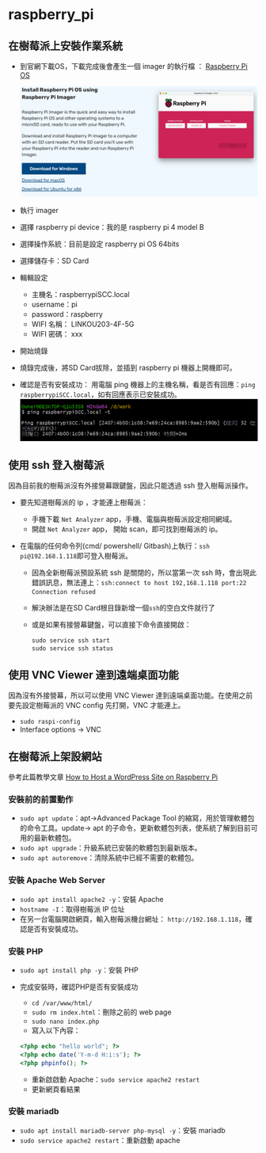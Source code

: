 # raspberry_pi

## 在樹莓派上安裝作業系統

- 到官網下載OS，下載完成後會產生一個 imager 的執行檔 ： [Raspberry Pi OS](https://www.raspberrypi.com/software/)

  ![alt text](image.png)

- 執行 imager
- 選擇 raspberry pi device：我的是 raspberry pi 4 model B
- 選擇操作系統：目前是設定 raspberry pi OS 64bits
- 選擇儲存卡：SD Card
- 輯輯設定
  - 主機名：raspberrypiSCC.local
  - username：pi
  - password：raspberry
  - WIFI 名稱： LINKOU203-4F-5G
  - WIFI 密碼： xxx
- 開始燒錄
- 燒錄完成後，將SD Card拔除，並插到 raspberry pi 機器上開機即可。
- 確認是否有安裝成功：
  用電腦 ping 機器上的主機名稱，看是否有回應：`ping raspberrypiSCC.local`，如有回應表示已安裝成功。
![alt text](image-1.png)

## 使用 ssh 登入樹莓派

因為目前我的樹莓派沒有外接營幕跟鍵盤，因此只能透過 ssh 登入樹莓派操作。

- 要先知道樹莓派的 ip ，才能連上樹莓派：
  - 手機下載 `Net Analyzer` app，手機、電腦與樹莓派設定相同網域。
  - 開啟 `Net Analyzer` app， 開始 scan，即可找到樹莓派的 ip。

- 在電腦的任何命令列(cmd/ powershell/ Gitbash)上執行：`ssh pi@192.168.1.118`即可登入樹莓派。
  - 因為全新樹莓派預設系統 ssh 是關閉的，所以當第一次 ssh 時，會出現此錯誤訊息，無法連上：`ssh:connect to host 192,168.1.118 port:22 Connection refused`
  - 解決辦法是在SD Card根目錄新增一個`ssh`的空白文件就行了
  - 或是如果有接營幕鍵盤，可以直接下命令直接開啟：
  
    ```linux
    sudo service ssh start
    sudo service ssh status
    ```

## 使用 VNC Viewer 達到遠端桌面功能

因為沒有外接營幕，所以可以使用 VNC Viewer 達到遠端桌面功能。在使用之前要先設定樹莓派的 VNC config 先打開，VNC 才能連上。

- `sudo raspi-config`
- Interface options -> VNC

## 在樹莓派上架設網站

參考此篇教學文章 [How to Host a WordPress Site on Raspberry Pi](https://www.makeuseof.com/tag/host-wordpress-raspberry-pi/)

### 安裝前的前置動作

- `sudo apt update`：apt->Advanced Package Tool 的縮寫，用於管理軟體包的命令工具。update-> apt 的子命令，更新軟體包列表，使系統了解到目前可用的最新軟體包。
- `sudo apt upgrade`：升級系統已安裝的軟體包到最新版本。
- `sudo apt autoremove`：清除系統中已經不需要的軟體包。

### 安裝 Apache Web Server

- `sudo apt install apache2 -y`：安裝 Apache
- `hostname -I`：取得樹莓派 IP 位址
- 在另一台電腦開啟網頁，輸入樹莓派機台網址： `http://192.168.1.118`，確認是否有安裝成功。

### 安裝 PHP

- `sudo apt install php -y`：安裝 PHP
- 完成安裝時，確認PHP是否有安裝成功
  - `cd /var/www/html/`
  - `sudo rm index.html`：刪除之前的 web page
  - `sudo nano index.php`
  - 寫入以下內容：

  ```php
  <?php echo "hello world"; ?>
  <?php echo date('Y-m-d H:i:s'); ?>
  <?php phpinfo(); ?>
  ```

  - 重新啟啟動 Apache：`sudo service apache2 restart`
  - 更新網頁看結果

### 安裝 mariadb

- `sudo apt install mariadb-server php-mysql -y`：安裝 mariadb
- `sudo service apache2 restart`：重新啟動 apache
